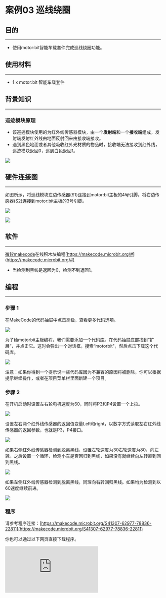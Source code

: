 ﻿# 案例03 巡线绕圈

## 目的
---

- 使用motor:bit智能车载套件完成巡线绕圈功能。


## 使用材料
---

- 1 x motor:bit 智能车载套件


## 背景知识
---
### 巡迹模块原理

- 该巡迹模块使用的为红外线传感器模块，由一个**发射端**和一个**接收端**组成，发射端发射红外线由地面反射回来由接收端接收。
- 遇到黑色地面或者其他吸收红外光材质的物品时，接收端无法接收到红外线，巡迹模块返回0，巡到白色返回1。

![](https://wiki-media-ef.oss-cn-hongkong.aliyuncs.com//images/8UN8B88.jpg)


## 硬件连接图
---

如图所示，将巡线模块左边传感器(S1)连接到motor:bit主板的4号引脚，将右边传感器(S2)连接到motor:bit主板的3号引脚。

![](https://wiki-media-ef.oss-cn-hongkong.aliyuncs.com//images/BOpsVvF.jpg)

![](https://wiki-media-ef.oss-cn-hongkong.aliyuncs.com//images/kzPngGo.jpg)
## 软件
---
[微软makecode](https://makecode.microbit.org/#)在线积木块编程[https://makecode.microbit.org/#](https://makecode.microbit.org/#)

- 当检测到黑线是返回为0，检测不到返回1。

## 编程
---
### 步骤 1

在MakeCode的代码抽屉中点击高级，查看更多代码选项。

![](https://wiki-media-ef.oss-cn-hongkong.aliyuncs.com//images/motor_bit_case_01.png)

为了给motorbit主板编程，我们需要添加一个代码库。在代码抽屉底部找到“扩展”，并点击它。这时会弹出一个对话框。搜索“motorbit"，然后点击下载这个代码库。

![](https://wiki-media-ef.oss-cn-hongkong.aliyuncs.com//images/motor_bit_case_02.png)

注意：如果你得到一个提示说一些代码库因为不兼容的原因将被删除，你可以根据提示继续操作，或者在项目菜单栏里面新建一个项目。

### 步骤 2

在开机启动时设置左右轮电机速度为60，同时将P3和P4设置一个上拉。

![](https://wiki-media-ef.oss-cn-hongkong.aliyuncs.com//images/motor_bit_case_03_03.png)

设置左右两个红外线传感器的返回值变量Left和right，以数字方式读取左右红外线传感器的返回参数，也就是P3，P4接口。

![](https://wiki-media-ef.oss-cn-hongkong.aliyuncs.com//images/motor_bit_case_03_04.png)

如果右侧红外线传感器检测到脱离黑线，设置左轮速度为30右轮速度为80，向左转。之后设置一个循环，检测小车是否回归到黑线，如果没有就继续向左转直到回到黑线。

![](https://wiki-media-ef.oss-cn-hongkong.aliyuncs.com//images/motor_bit_case_03_05.png)

如果左侧红外线传感器检测到脱离黑线，同理向右转回归黑线。如果均为检测到以60速度继续前进。

![](https://wiki-media-ef.oss-cn-hongkong.aliyuncs.com//images/motor_bit_case_03_06.png)

### 程序

请参考程序连接：[https://makecode.microbit.org/S41307-62977-78836-22811](https://makecode.microbit.org/S41307-62977-78836-22811)

你也可以通过以下网页直接下载程序。


<div
    style={{
        position: 'relative',
        paddingBottom: '60%',
        overflow: 'hidden',
    }}
>
    <iframe
        src="https://makecode.microbit.org/S41307-62977-78836-22811"
        frameborder="0"
        sandbox="allow-popups allow-forms allow-scripts allow-same-origin"
        style={{
            position: 'absolute',
            width: '100%',
            height: '100%',
        }}
    />
</div>

---
**注意：** 可吸收红外光物体均视为黑线。

## 结论
---
motor:bit小车沿着预定画好的黑线前进。
## 思考
---


## 常见问题
---


## 相关阅读
---
